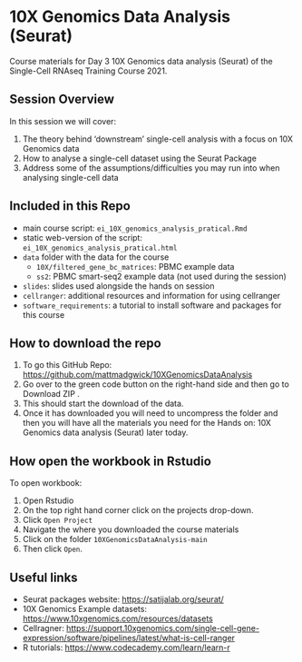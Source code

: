 # 10X Genomics Data Analysis (Seurat)
Course materials for Day 3 10X Genomics data analysis (Seurat) of the Single-Cell RNAseq Training Course 2021.

## Session Overview
In this session we will cover:
1. The theory behind ‘downstream’ single-cell analysis with a focus on 10X Genomics data
2. How to analyse a single-cell dataset using the Seurat Package
3. Address some of the assumptions/difficulties you may run into when analysing single-cell data

## Included in this Repo
* main course script: `ei_10X_genomics_analysis_pratical.Rmd`
* static web-version of the script: `ei_10X_genomics_analysis_pratical.html`
* `data` folder with the data for the course
  * `10X/filtered_gene_bc_matrices`: PBMC example data
  * `ss2`: PBMC smart-seq2 example data (not used during the session)
* `slides`: slides used alongside the hands on session
* `cellranger`: additional resources and information for using cellranger
* `software_requirements`: a tutorial to install software and packages for this course

## How to download the repo
1. To go this GitHub Repo: https://github.com/mattmadgwick/10XGenomicsDataAnalysis
2. Go over to the green code button on the right-hand side and then go to Download ZIP .
3. This should start the download of the data.
4. Once it has downloaded you will need to uncompress the folder and then you will have all the materials you need for the Hands on: 10X Genomics data analysis (Seurat) later today.

## How open the workbook in Rstudio
To open workbook:
1. Open Rstudio
2. On the top right hand corner click on the projects drop-down.
3. Click `Open Project`
4. Navigate the where you downloaded the course materials
5. Click on the folder `10XGenomicsDataAnalysis-main`
6. Then click `Open`.


## Useful links
* Seurat packages website: https://satijalab.org/seurat/
* 10X Genomics Example datasets: https://www.10xgenomics.com/resources/datasets
* Cellragner: https://support.10xgenomics.com/single-cell-gene-expression/software/pipelines/latest/what-is-cell-ranger
* R tutorials: https://www.codecademy.com/learn/learn-r
